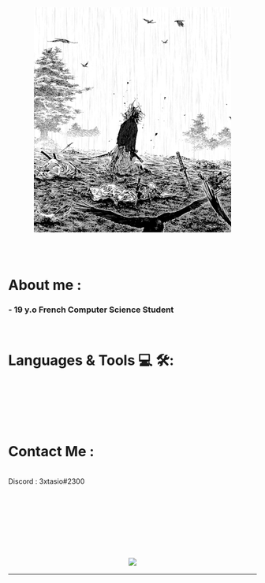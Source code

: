 
<div align="center">
<img hight="150" width="400" alt="GIF" align="center" src="https://github.com/3xtasio/3xtasio/blob/main/assets/tumblr_9802273023f4ac271f0d2c0e49c287ce_667fc3b5_400.gif">
</div>

</br>
</br>
</br>


# About me :

### - 19 y.o French Computer Science Student


</br>

# Languages & Tools 💻 🛠:
</br>

<p align="center">

</p>
</br>
</br>
</br>



# Contact Me :

<p>
 </br>
Discord : 3xtasio#2300

</p>
 

</br>
</br>
</br>
</br>
</br>
</br>
</br>



<p align="center" >  
  <a href="https://github.com/anuraghazra/github-readme-stats"> 
    <img  src="https://github-readme-stats.vercel.app/api?username=3xtasio&&show_icons=true&theme=radical"/>
  </a>
  </p>

*************
